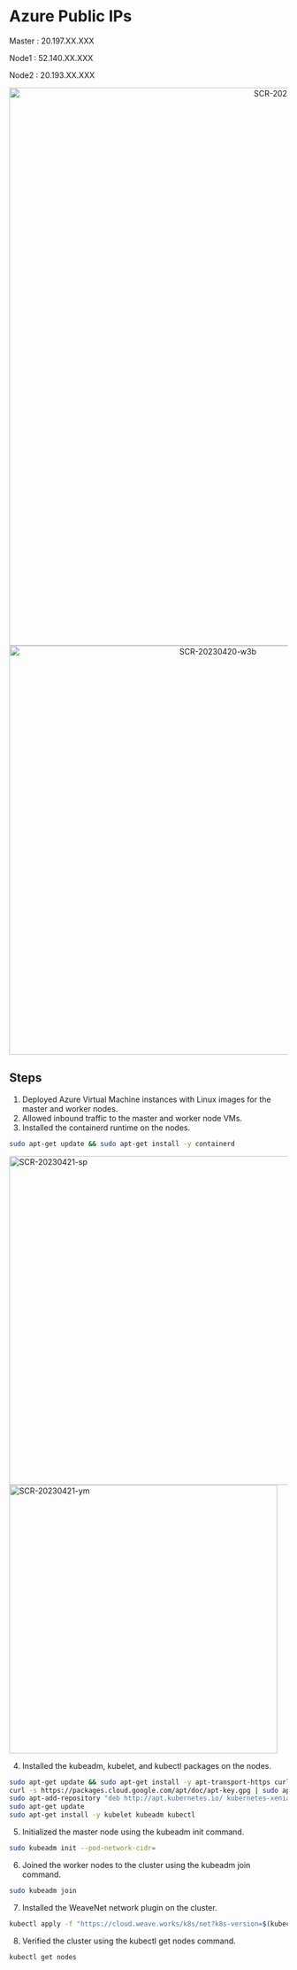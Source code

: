 
# Azure Public IPs

Master : 20.197.XX.XXX

Node1 : 52.140.XX.XXX

Node2 : 20.193.XX.XXX

<div align=center> 
<img width="1008" alt="SCR-20230420-w0z" src="https://user-images.githubusercontent.com/54627871/236670331-d2449c99-7537-4f89-b1ce-1ddb2efe1e0a.png">
<img width="739" alt="SCR-20230420-w3b" src="https://user-images.githubusercontent.com/54627871/236670340-a09f2ba0-03d7-4b83-b5ee-5af0581ce556.png">
</div>

## Steps

  

1. Deployed Azure Virtual Machine instances with Linux images for the master and worker nodes. 
2. Allowed inbound traffic to the master and worker node VMs.
3. Installed the containerd runtime on the nodes.
```bash
sudo apt-get update && sudo apt-get install -y containerd
```


<img width="594" alt="SCR-20230421-sp" src="https://user-images.githubusercontent.com/54627871/236670442-0d783998-334b-4fd3-b87f-8e8d09b33c1c.png">
<img width="485" alt="SCR-20230421-ym" src="https://user-images.githubusercontent.com/54627871/236670444-4ddc4886-8c05-4059-91bb-36f4600cf751.png">


4. Installed the kubeadm, kubelet, and kubectl packages on the nodes.
```bash
sudo apt-get update && sudo apt-get install -y apt-transport-https curl
curl -s https://packages.cloud.google.com/apt/doc/apt-key.gpg | sudo apt-key add -
sudo apt-add-repository "deb http://apt.kubernetes.io/ kubernetes-xenial main"
sudo apt-get update
sudo apt-get install -y kubelet kubeadm kubectl
```

5. Initialized the master node using the kubeadm init command.
```bash
sudo kubeadm init --pod-network-cidr= 
```

6. Joined the worker nodes to the cluster using the kubeadm join command.
```bash
sudo kubeadm join
```
7. Installed the WeaveNet network plugin on the cluster.
```bash
kubectl apply -f "https://cloud.weave.works/k8s/net?k8s-version=$(kubectl version | base64 | tr -d '\n')"
```

8. Verified the cluster using the kubectl get nodes command.
```bash
kubectl get nodes
```
